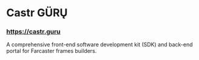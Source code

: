 # Castr GÜRŲ

### https://castr.guru

A comprehensive front-end software development kit (SDK) and back-end portal for Farcaster frames builders.
